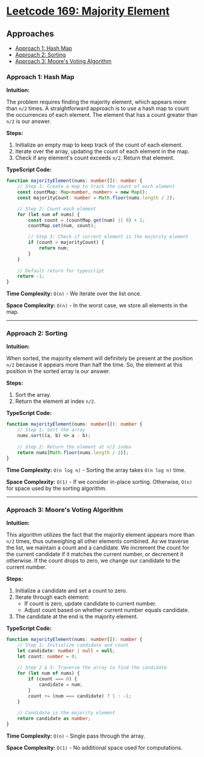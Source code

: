 # [Leetcode 169: Majority Element](https://leetcode.com/problems/majority-element/)

## Approaches
- [Approach 1: Hash Map](#approach-1-hash-map)
- [Approach 2: Sorting](#approach-2-sorting)
- [Approach 3: Moore's Voting Algorithm](#approach-3-moores-voting-algorithm)

### Approach 1: Hash Map

**Intuition:**

The problem requires finding the majority element, which appears more than `n/2` times. A straightforward approach is to use a hash map to count the occurrences of each element. The element that has a count greater than `n/2` is our answer.

**Steps:**
1. Initialize an empty map to keep track of the count of each element.
2. Iterate over the array, updating the count of each element in the map.
3. Check if any element's count exceeds `n/2`. Return that element.

**TypeScript Code:**

```typescript
function majorityElement(nums: number[]): number {
    // Step 1: Create a map to track the count of each element
    const countMap: Map<number, number> = new Map();
    const majorityCount: number = Math.floor(nums.length / 2);

    // Step 2: Count each element
    for (let num of nums) {
        const count = (countMap.get(num) || 0) + 1;
        countMap.set(num, count);

        // Step 3: Check if current element is the majority element
        if (count > majorityCount) {
            return num;
        }
    }
    
    // Default return for typescript
    return -1; 
}
```

**Time Complexity:** `O(n)` - We iterate over the list once.

**Space Complexity:** `O(n)` - In the worst case, we store all elements in the map.

---

### Approach 2: Sorting

**Intuition:**

When sorted, the majority element will definitely be present at the position `n/2` because it appears more than half the time. So, the element at this position in the sorted array is our answer.

**Steps:**
1. Sort the array.
2. Return the element at index `n/2`.

**TypeScript Code:**

```typescript
function majorityElement(nums: number[]): number {
    // Step 1: Sort the array
    nums.sort((a, b) => a - b);
    
    // Step 2: Return the element at n/2 index
    return nums[Math.floor(nums.length / 2)];
}
```

**Time Complexity:** `O(n log n)` - Sorting the array takes `O(n log n)` time.

**Space Complexity:** `O(1)` - If we consider in-place sorting. Otherwise, `O(n)` for space used by the sorting algorithm.

---

### Approach 3: Moore's Voting Algorithm

**Intuition:**

This algorithm utilizes the fact that the majority element appears more than `n/2` times, thus outweighing all other elements combined. As we traverse the list, we maintain a count and a candidate. We increment the count for the current candidate if it matches the current number, or decrement it otherwise. If the count drops to zero, we change our candidate to the current number.

**Steps:**
1. Initialize a candidate and set a count to zero.
2. Iterate through each element:
   - If count is zero, update candidate to current number.
   - Adjust count based on whether current number equals candidate.
3. The candidate at the end is the majority element.

**TypeScript Code:**

```typescript
function majorityElement(nums: number[]): number {
    // Step 1: Initialize candidate and count
    let candidate: number | null = null;
    let count: number = 0;
    
    // Step 2 & 3: Traverse the array to find the candidate
    for (let num of nums) {
        if (count === 0) {
            candidate = num;
        }
        count += (num === candidate) ? 1 : -1;
    }
    
    // Candidate is the majority element 
    return candidate as number;
}
```

**Time Complexity:** `O(n)` - Single pass through the array.

**Space Complexity:** `O(1)` - No additional space used for computations.

